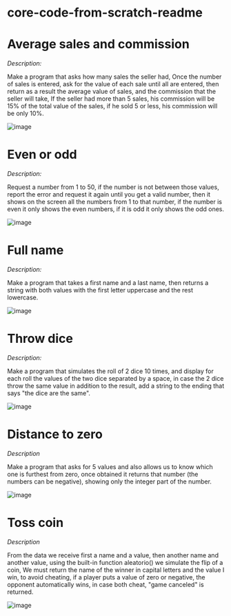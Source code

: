 # core-code-from-scratch-readme

# Average sales and commission

*Description:*

Make a program that asks how many sales the seller had, Once the number of sales is entered, ask for the value of each sale until all are entered,
then return as a result the average value of sales, and the commission that the seller will take, If the seller had more than 5 sales,
his commission will be 15% of the total value of the sales, if he sold 5 or less, his commission will be only 10%.

![image](https://user-images.githubusercontent.com/106286065/235563280-2f55bab8-f476-45e8-a229-965584827b24.png)


# Even or odd

*Description:*

Request a number from 1 to 50, if the number is not between those values, report the error and request it again until you get a valid number, then it shows on the screen all the numbers from 1 to that number, if the number is even it only shows the even numbers, if it is odd it only shows the odd ones.

![image](https://github.com/PaulGamarraDev/core-code-from-scratch-readme/assets/106286065/b497e2d8-457d-449a-8d2b-84e8bde9ffa0)

# Full name

*Description:*

Make a program that takes a first name and a last name, then returns a string with both values with the first letter uppercase and the rest lowercase.

![image](https://github.com/PaulGamarraDev/core-code-from-scratch-readme/assets/106286065/69078207-1362-4142-8c03-5e940910a202)

# Throw dice

*Description:*

Make a program that simulates the roll of 2 dice 10 times, and display for each roll the values of the two dice separated by a space, in case the 2 dice throw the same value in addition to the result, add a string to the ending that says "the dice are the same".

![image](https://github.com/PaulGamarraDev/core-code-from-scratch-readme/assets/106286065/8cada6fc-77f2-4d7d-a2ee-f308f094820f)

# Distance to zero

*Description*

Make a program that asks for 5 values and also allows us to know which one is furthest from zero, once obtained it returns that number (the numbers can be negative), showing only the integer part of the number.

![image](https://github.com/PaulGamarraDev/core-code-from-scratch-readme/assets/106286065/efedc258-59d6-456d-8ae5-a24c13c145d5)

# Toss coin

*Description*

From the data we receive first a name and a value, then another name and another value, using the built-in function aleatorio() we simulate the flip of a coin, We must return the name of the winner in capital letters and the value I win, to avoid cheating, if a player puts a value of zero or negative, the opponent automatically wins, in case both cheat, "game canceled" is returned.

![image](https://github.com/PaulGamarraDev/core-code-from-scratch-readme/assets/106286065/115a1919-be8c-48b4-bd54-dba5b53dcf1e)



